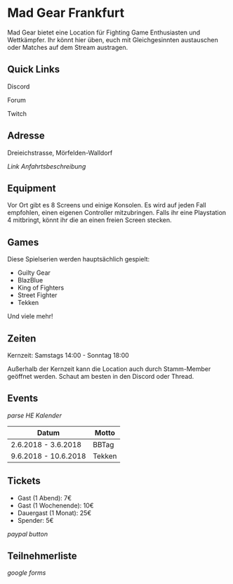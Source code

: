 # Mad Gear Frankfurt

Mad Gear bietet eine Location für Fighting Game Enthusiasten und Wettkämpfer. Ihr könnt hier üben, euch mit Gleichgesinnten austauschen oder Matches auf dem Stream austragen.

## Quick Links

Discord

Forum

Twitch

## Adresse
Dreieichstrasse, Mörfelden-Walldorf

*Link Anfahrtsbeschreibung*

## Equipment
Vor Ort gibt es 8 Screens und einige Konsolen. Es wird auf jeden Fall empfohlen, einen eigenen Controller mitzubringen. Falls ihr eine Playstation 4 mitbringt, könnt ihr die an einen freien Screen stecken.

## Games

Diese Spielserien werden hauptsächlich gespielt:

- Guilty Gear
- BlazBlue
- King of Fighters
- Street Fighter
- Tekken

Und viele mehr!

## Zeiten
Kernzeit:
Samstags 14:00 - Sonntag 18:00

Außerhalb der Kernzeit kann die Location auch durch Stamm-Member geöffnet werden. Schaut am besten in den Discord oder Thread.

## Events
*parse HE Kalender*

| Datum | Motto |
|---------------------	|-------	|
| 2.6.2018 - 3.6.2018 	| BBTag 	|
|  9.6.2018 - 10.6.2018 | Tekken |

## Tickets

- Gast (1 Abend): 7€
- Gast (1 Wochenende): 10€
- Dauergast (1 Monat): 25€
- Spender: 5€

*paypal button*

## Teilnehmerliste
*google forms* 
